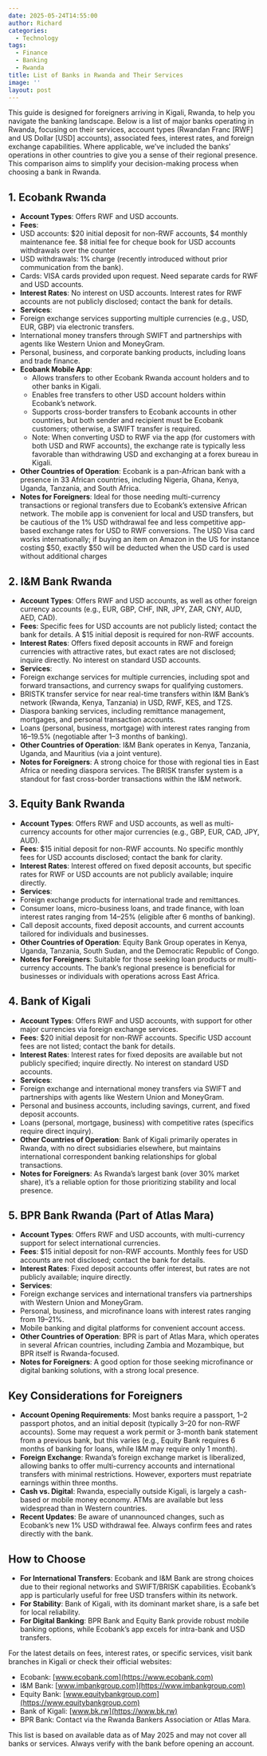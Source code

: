 ```yaml
---
date: 2025-05-24T14:55:00
author: Richard
categories:
  - Technology
tags:
  - Finance
  - Banking
  - Rwanda
title: List of Banks in Rwanda and Their Services
image: ''
layout: post
---
```

This guide is designed for foreigners arriving in Kigali, Rwanda, to help you navigate the banking landscape. Below is a list of major banks operating in Rwanda, focusing on their services, account types (Rwandan Franc [RWF] and US Dollar [USD] accounts), associated fees, interest rates, and foreign exchange capabilities. Where applicable, we’ve included the banks’ operations in other countries to give you a sense of their regional presence. This comparison aims to simplify your decision-making process when choosing a bank in Rwanda.

## 1. Ecobank Rwanda

- **Account Types**: Offers RWF and USD accounts.
- **Fees**:
- USD accounts:  $20 initial deposit for non-RWF accounts, $4 monthly maintenance fee. $8 initial fee for cheque book for USD accounts withdrawals over the counter
- USD withdrawals: 1% charge (recently introduced without prior communication from the bank).
- Cards: VISA cards provided upon request. Need separate cards for RWF and USD accounts.
- **Interest Rates**: No interest on USD accounts. Interest rates for RWF accounts are not publicly disclosed; contact the bank for details.
- **Services**:
- Foreign exchange services supporting multiple currencies (e.g., USD, EUR, GBP) via electronic transfers.
- International money transfers through SWIFT and partnerships with agents like Western Union and MoneyGram.
- Personal, business, and corporate banking products, including loans and trade finance.
- **Ecobank Mobile App**:
    - Allows transfers to other Ecobank Rwanda account holders and to other banks in Kigali.
    - Enables free transfers to other USD account holders within Ecobank’s network.
    - Supports cross-border transfers to Ecobank accounts in other countries, but both sender and recipient must be Ecobank customers; otherwise, a SWIFT transfer is required.
    - Note: When converting USD to RWF via the app (for customers with both USD and RWF accounts), the exchange rate is typically less favorable than withdrawing USD and exchanging at a forex bureau in Kigali.
- **Other Countries of Operation**: Ecobank is a pan-African bank with a presence in 33 African countries, including Nigeria, Ghana, Kenya, Uganda, Tanzania, and South Africa.
- **Notes for Foreigners**: Ideal for those needing multi-currency transactions or regional transfers due to Ecobank’s extensive African network. The mobile app is convenient for local and USD transfers, but be cautious of the 1% USD withdrawal fee and less competitive app-based exchange rates for USD to RWF conversions. The USD Visa card works internationally; if buying an item on Amazon in the US for instance costing $50, exactly $50 will be deducted when the USD card is used without additional charges

## 2. I&M Bank Rwanda

- **Account Types**: Offers RWF and USD accounts, as well as other foreign currency accounts (e.g., EUR, GBP, CHF, INR, JPY, ZAR, CNY, AUD, AED, CAD).
- **Fees**: Specific fees for USD accounts are not publicly listed; contact the bank for details. A $15 initial deposit is required for non-RWF accounts.
- **Interest Rates**: Offers fixed deposit accounts in RWF and foreign currencies with attractive rates, but exact rates are not disclosed; inquire directly. No interest on standard USD accounts.
- **Services**:
- Foreign exchange services for multiple currencies, including spot and forward transactions, and currency swaps for qualifying customers.
- BRISTK transfer service for near real-time transfers within I&M Bank’s network (Rwanda, Kenya, Tanzania) in USD, RWF, KES, and TZS.
- Diaspora banking services, including remittance management, mortgages, and personal transaction accounts.
- Loans (personal, business, mortgage) with interest rates ranging from 16–19.5% (negotiable after 1–3 months of banking).
- **Other Countries of Operation**: I&M Bank operates in Kenya, Tanzania, Uganda, and Mauritius (via a joint venture).
- **Notes for Foreigners**: A strong choice for those with regional ties in East Africa or needing diaspora services. The BRISK transfer system is a standout for fast cross-border transactions within the I&M network.

## 3. Equity Bank Rwanda

- **Account Types**: Offers RWF and USD accounts, as well as multi-currency accounts for other major currencies (e.g., GBP, EUR, CAD, JPY, AUD).
- **Fees**: $15 initial deposit for non-RWF accounts. No specific monthly fees for USD accounts disclosed; contact the bank for clarity.
- **Interest Rates**: Interest offered on fixed deposit accounts, but specific rates for RWF or USD accounts are not publicly available; inquire directly.
- **Services**:
- Foreign exchange products for international trade and remittances.
- Consumer loans, micro-business loans, and trade finance, with loan interest rates ranging from 14–25% (eligible after 6 months of banking).
- Call deposit accounts, fixed deposit accounts, and current accounts tailored for individuals and businesses.
- **Other Countries of Operation**: Equity Bank Group operates in Kenya, Uganda, Tanzania, South Sudan, and the Democratic Republic of Congo.
- **Notes for Foreigners**: Suitable for those seeking loan products or multi-currency accounts. The bank’s regional presence is beneficial for businesses or individuals with operations across East Africa.

## 4. Bank of Kigali

- **Account Types**: Offers RWF and USD accounts, with support for other major currencies via foreign exchange services.
- **Fees**: $20 initial deposit for non-RWF accounts. Specific USD account fees are not listed; contact the bank for details.
- **Interest Rates**: Interest rates for fixed deposits are available but not publicly specified; inquire directly. No interest on standard USD accounts.
- **Services**:
- Foreign exchange and international money transfers via SWIFT and partnerships with agents like Western Union and MoneyGram.
- Personal and business accounts, including savings, current, and fixed deposit accounts.
- Loans (personal, mortgage, business) with competitive rates (specifics require direct inquiry).
- **Other Countries of Operation**: Bank of Kigali primarily operates in Rwanda, with no direct subsidiaries elsewhere, but maintains international correspondent banking relationships for global transactions.
- **Notes for Foreigners**: As Rwanda’s largest bank (over 30% market share), it’s a reliable option for those prioritizing stability and local presence.

## 5. BPR Bank Rwanda (Part of Atlas Mara)

- **Account Types**: Offers RWF and USD accounts, with multi-currency support for select international currencies.
- **Fees**: $15 initial deposit for non-RWF accounts. Monthly fees for USD accounts are not disclosed; contact the bank for details.
- **Interest Rates**: Fixed deposit accounts offer interest, but rates are not publicly available; inquire directly.
- **Services**:
- Foreign exchange services and international transfers via partnerships with Western Union and MoneyGram.
- Personal, business, and microfinance loans with interest rates ranging from 19–21%.
- Mobile banking and digital platforms for convenient account access.
- **Other Countries of Operation**: BPR is part of Atlas Mara, which operates in several African countries, including Zambia and Mozambique, but BPR itself is Rwanda-focused.
- **Notes for Foreigners**: A good option for those seeking microfinance or digital banking solutions, with a strong local presence.

## Key Considerations for Foreigners

- **Account Opening Requirements**: Most banks require a passport, 1–2 passport photos, and an initial deposit (typically $3–$20 for non-RWF accounts). Some may request a work permit or 3-month bank statement from a previous bank, but this varies (e.g., Equity Bank requires 6 months of banking for loans, while I&M may require only 1 month).
- **Foreign Exchange**: Rwanda’s foreign exchange market is liberalized, allowing banks to offer multi-currency accounts and international transfers with minimal restrictions. However, exporters must repatriate earnings within three months.
- **Cash vs. Digital**: Rwanda, especially outside Kigali, is largely a cash-based or mobile money economy. ATMs are available but less widespread than in Western countries.
- **Recent Updates**: Be aware of unannounced changes, such as Ecobank’s new 1% USD withdrawal fee. Always confirm fees and rates directly with the bank.

## How to Choose

- **For International Transfers**: Ecobank and I&M Bank are strong choices due to their regional networks and SWIFT/BRISK capabilities. Ecobank’s app is particularly useful for free USD transfers within its network.
- **For Stability**: Bank of Kigali, with its dominant market share, is a safe bet for local reliability.
- **For Digital Banking**: BPR Bank and Equity Bank provide robust mobile banking options, while Ecobank’s app excels for intra-bank and USD transfers.

For the latest details on fees, interest rates, or specific services, visit bank branches in Kigali or check their official websites:

- Ecobank: [www.ecobank.com](https://www.ecobank.com)
- I&M Bank: [www.imbankgroup.com](https://www.imbankgroup.com)
- Equity Bank: [www.equitybankgroup.com](https://www.equitybankgroup.com)
- Bank of Kigali: [www.bk.rw](https://www.bk.rw)
- BPR Bank: Contact via the Rwanda Bankers Association or Atlas Mara.

This list is based on available data as of May 2025 and may not cover all banks or services. Always verify with the bank before opening an account.
